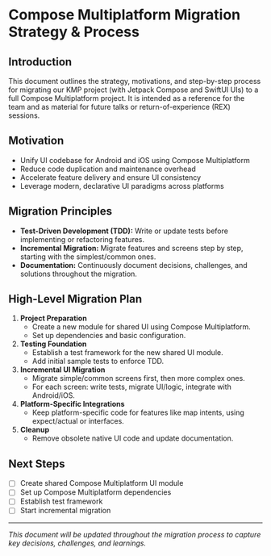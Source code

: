 # Compose Multiplatform Migration Strategy & Process

## Introduction

This document outlines the strategy, motivations, and step-by-step process for migrating our KMP
project (with Jetpack Compose and SwiftUI UIs) to a full Compose Multiplatform project. It is
intended as a reference for the team and as material for future talks or return-of-experience (REX)
sessions.

## Motivation

- Unify UI codebase for Android and iOS using Compose Multiplatform
- Reduce code duplication and maintenance overhead
- Accelerate feature delivery and ensure UI consistency
- Leverage modern, declarative UI paradigms across platforms

## Migration Principles

- **Test-Driven Development (TDD):** Write or update tests before implementing or refactoring
  features.
- **Incremental Migration:** Migrate features and screens step by step, starting with the
  simplest/common ones.
- **Documentation:** Continuously document decisions, challenges, and solutions throughout the
  migration.

## High-Level Migration Plan

1. **Project Preparation**
    - Create a new module for shared UI using Compose Multiplatform.
    - Set up dependencies and basic configuration.
2. **Testing Foundation**
    - Establish a test framework for the new shared UI module.
    - Add initial sample tests to enforce TDD.
3. **Incremental UI Migration**
    - Migrate simple/common screens first, then more complex ones.
    - For each screen: write tests, migrate UI/logic, integrate with Android/iOS.
4. **Platform-Specific Integrations**
    - Keep platform-specific code for features like map intents, using expect/actual or interfaces.
5. **Cleanup**
    - Remove obsolete native UI code and update documentation.

## Next Steps

- [ ] Create shared Compose Multiplatform UI module
- [ ] Set up Compose Multiplatform dependencies
- [ ] Establish test framework
- [ ] Start incremental migration

---

_This document will be updated throughout the migration process to capture key decisions,
challenges, and learnings._

